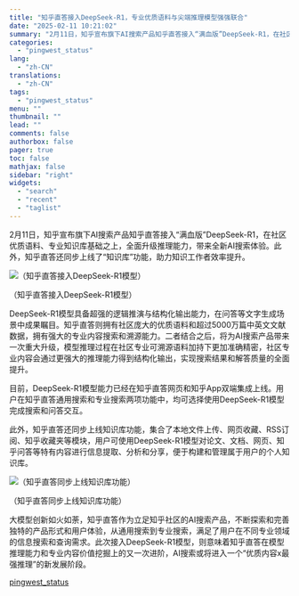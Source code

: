 ```yaml
---
title: "知乎直答接入DeepSeek-R1，专业优质语料与尖端推理模型强强联合"
date: "2025-02-11 10:21:02"
summary: "2月11日，知乎宣布旗下AI搜索产品知乎直答接入“满血版”DeepSeek-R1，在社区优质语料、专..."
categories:
  - "pingwest_status"
lang:
  - "zh-CN"
translations:
  - "zh-CN"
tags:
  - "pingwest_status"
menu: ""
thumbnail: ""
lead: ""
comments: false
authorbox: false
pager: true
toc: false
mathjax: false
sidebar: "right"
widgets:
  - "search"
  - "recent"
  - "taglist"
---
```


2月11日，知乎宣布旗下AI搜索产品知乎直答接入“满血版”DeepSeek-R1，在社区优质语料、专业知识库基础之上，全面升级推理能力，带来全新AI搜索体验。此外，知乎直答还同步上线了“知识库”功能，助力知识工作者效率提升。

![（知乎直答接入DeepSeek-R1模型）](https://cdn.pingwest.com/portal/2025/02/11/portal/2025/02/11/4wPF0r55ZYs1tw030ZR39hjKn0GMT5tR?x-oss-process=style/article-body "（知乎直答接入DeepSeek-R1模型）")

（知乎直答接入DeepSeek-R1模型）

  


DeepSeek-R1模型具备超强的逻辑推演与结构化输出能力，在问答等文字生成场景中成果瞩目。知乎直答则拥有社区庞大的优质语料和超过5000万篇中英文文献数据，拥有强大的专业内容搜索和溯源能力。二者结合之后，将为AI搜索产品带来一次重大升级，模型推理过程在社区专业可溯源语料加持下更加准确精密，社区专业内容会通过更强大的推理能力得到结构化输出，实现搜索结果和解答质量的全面提升。

目前，DeepSeek-R1模型能力已经在知乎直答网页和知乎App双端集成上线。用户在知乎直答通用搜索和专业搜索两项功能中，均可选择使用DeepSeek-R1模型完成搜索和问答交互。

此外，知乎直答还同步上线知识库功能，集合了本地文件上传、网页收藏、RSS订阅、知乎收藏夹等模块，用户可使用DeepSeek-R1模型对论文、文档、网页、知乎问答等特有内容进行信息提取、分析和分享，便于构建和管理属于用户的个人知识库。

![（知乎直答同步上线知识库功能）](https://cdn.pingwest.com/portal/2025/02/11/portal/2025/02/11/z02SkF_125M1Na6bswSWKHhTf76EYGKR?x-oss-process=style/article-body "（知乎直答同步上线知识库功能）")

（知乎直答同步上线知识库功能）

  


大模型创新如火如荼，知乎直答作为立足知乎社区的AI搜索产品，不断探索和完善独特的产品形式和用户体验，从通用搜索到专业搜索，满足了用户在不同专业领域的信息搜索和查询需求。此次接入DeepSeek-R1模型，则意味着知乎直答在模型推理能力和专业内容价值挖掘上的又一次进阶，AI搜索或将进入一个“优质内容x最强推理”的新发展阶段。

[pingwest_status](https://www.pingwest.com/w/302236)
